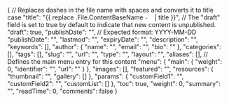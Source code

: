 {
  // Replaces dashes in the file name with spaces and converts it to title case
  "title": "{{ replace .File.ContentBaseName `-` ` ` | title }}",
  // The "draft" field is set to true by default to indicate that new content is unpublished.
  "draft": true,
  "publishDate": "", // Expected format: YYYY-MM-DD
  "publishDate": "",
  "lastmod": "",
  "expiryDate": "",
  "description": "",
  "keywords": [],
  "author": {
    "name": "",
    "email": "",
    "bio": ""
  },
  "categories": [],
  "tags": [],
  "slug": "",
  "url": "",
  "type": "",
  "layout": "",
  "aliases": [],
  // Defines the main menu entry for this content
  "menu": {
    "main": {
      "weight": 0,
      "identifier": "",
      "url": ""
    }
  },
  "images": [],
  "featured": "",
  "resources": {
    "thumbnail": "",
    "gallery": []
  },
  "params": {
    "customField1": "",
    "customField2": "",
    "customList": []
  },
  "toc": true,
  "weight": 0,
  "summary": "",
  "readTime": 0,
  "comments": false
}

